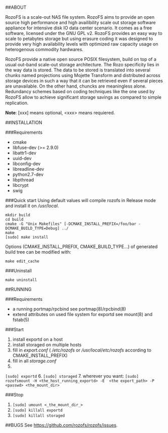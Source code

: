 ##ABOUT

RozoFS is a scale-out NAS file system. RozoFS aims to provide an open source high performance and high availibility scale out storage software appliance  for  intensive disk IO data center scenario. It comes as a free software, licensed under the GNU GPL v2. RozoFS provides an easy way to scale to petabytes storage but using erasure coding it was designed to provide very high availability levels with optimized raw capacity usage on heterogenous commodity hardwares.

RozoFS provide a native open source POSIX filesystem, build on top of a usual out-band scale-out storage architecture. The Rozo specificity lies in the way data is stored. The data to be stored is translated into several chunks named projections using Mojette Transform and distributed across storage devices in such a way that it can be retrieved even if several pieces are unavailable. On the other hand, chuncks are meaningless alone. Redundancy schemes based on coding techniques like the one used by RozoFS allow to achieve signiﬁcant storage savings as compared to simple replication.

**Note**: [xxx] means optional, \<xxx\> means requiered.

##INSTALLATION

###Requirements
* cmake
* libfuse-dev (>= 2.9.0)
* libattr1-dev
* uuid-dev
* libconfig-dev
* libreadline-dev
* python2.7-dev
* libpthread
* libcrypt
* swig

###Quick start
Using default values will compile rozofs in Release mode and install it on _/usr/local_.
```
mkdir build
cd build
cmake -G "Unix Makefiles" [-DCMAKE_INSTALL_PREFIX=/foo/bar -DCMAKE_BUILD_TYPE=Debug] ../
make
[sudo] make install
```
Options (CMAKE_INSTALL_PREFIX, CMAKE_BUILD_TYPE...) of generated build tree can be modified with:
```
make edit_cache
```
###Uninstall

```
make uninstall
```

##RUNNING

###Requirements
* a running portmap/rpcbind see portmap(8)/rpcbind(8)
* extend attributes on used file system for exportd see mount(8) and fstab(5)

###Start

1. install exportd on a host
2. install storaged on multiple hosts
3. fill in _export.conf_ ( _/etc/rozofs_ or _/usr/local/etc/rozofs_ according to CMAKE_INSTALL_PREFIX)
4. fill in all _storage.conf_
5. 
``
[sudo] exportd
``
6. 
``
[sudo] storaged
``
7. wherever you want: `` [sudo] rozofsmount -H <the_host_running_exportd> -E  <the export_path> -P <passwd> <the_mount_dir> ``

###Stop
1. ``[sudo] umount <_the_mount_dir_>``
2. ``[sudo] killall exportd``
3. ``[sudo] killall storaged``

##BUGS
See https://github.com/rozofs/rozofs/issues.
